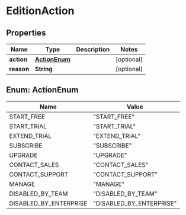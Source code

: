# EditionAction

## Properties
Name | Type | Description | Notes
------------ | ------------- | ------------- | -------------
**action** | [**ActionEnum**](#ActionEnum) |  |  [optional]
**reason** | **String** |  |  [optional]

<a name="ActionEnum"></a>
## Enum: ActionEnum
Name | Value
---- | -----
START_FREE | &quot;START_FREE&quot;
START_TRIAL | &quot;START_TRIAL&quot;
EXTEND_TRIAL | &quot;EXTEND_TRIAL&quot;
SUBSCRIBE | &quot;SUBSCRIBE&quot;
UPGRADE | &quot;UPGRADE&quot;
CONTACT_SALES | &quot;CONTACT_SALES&quot;
CONTACT_SUPPORT | &quot;CONTACT_SUPPORT&quot;
MANAGE | &quot;MANAGE&quot;
DISABLED_BY_TEAM | &quot;DISABLED_BY_TEAM&quot;
DISABLED_BY_ENTERPRISE | &quot;DISABLED_BY_ENTERPRISE&quot;
